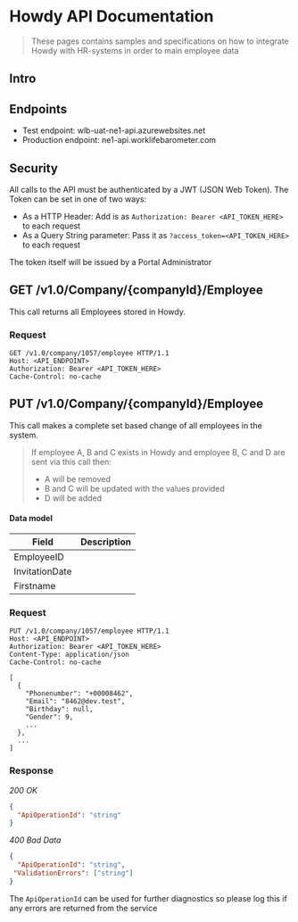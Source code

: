 # Howdy API Documentation
> These pages contains samples and specifications on how to integrate Howdy with HR-systems in order to main employee data

## Intro

## Endpoints

- Test endpoint: wlb-uat-ne1-api.azurewebsites.net 
- Production endpoint: ne1-api.worklifebarometer.com

## Security
All calls to the API must be authenticated by a JWT (JSON Web Token).
The Token can be set in one of two ways:
- As a HTTP Header: Add is as `Authorization: Bearer <API_TOKEN_HERE>` to each request
- As a Query String parameter: Pass it as `?access_token=<API_TOKEN_HERE>` to each request

The token itself will be issued by a Portal Administrator

## GET /v1.0/Company/{companyId}/Employee
This call returns all Employees stored in Howdy.
### Request
```http
GET /v1.0/company/1057/employee HTTP/1.1
Host: <API_ENDPOINT>
Authorization: Bearer <API_TOKEN_HERE>
Cache-Control: no-cache
```

## PUT /v1.0/Company/{companyId}/Employee
This call makes a complete set based change of all employees in the system.

>If employee A, B and C exists in Howdy and employee B, C and D are sent via this call then:
>- A will be removed
>- B and C will be updated with the values provided
>- D will be added

#### Data model

| Field            | Description        |
| ---------------- | ------------------ |
| EmployeeID       |                    |
| InvitationDate   |                    |
| Firstname        |                    |


### Request
```http
PUT /v1.0/company/1057/employee HTTP/1.1
Host: <API_ENDPOINT>
Authorization: Bearer <API_TOKEN_HERE>
Content-Type: application/json
Cache-Control: no-cache
 
[
  {
    "Phonenumber": "+00008462",
    "Email": "8462@dev.test",
    "Birthday": null,
    "Gender": 9,
    ...
  },
  ...
]
```

### Response

*200 OK*
```json
{
  "ApiOperationId": "string"
}
```

*400 Bad Data*
```json
{
  "ApiOperationId": "string",
 "ValidationErrors": ["string"]
}
``` 
The `ApiOperationId` can be used for further diagnostics so please log this if any errors are returned from the service
 


